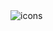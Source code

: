 <div>
  <img src="https://skillicons.dev/icons?i=html,css,js,react,bootstrap,tailwind,github" alt='icons' />
</div>
